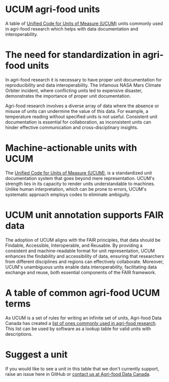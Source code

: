 # UCUM agri-food units
A table of [Unified Code for Units of Measure (UCUM)](https://ucum.org/) units commonly used in agri-food research which helps with data documentation and interoperability.

# The need for standardization in agri-food units

In agri-food research it is necessary to have proper unit documentation for reproducibility and data interoperability. The infamous NASA Mars Climate Orbiter incident, where conflicting units led to expensive disaster, demonstrates the importance of proper unit documentation.

Agri-food research involves a diverse array of data where the absence or misuse of units can undermine the value of this data. For example, a temperature reading without specified units is not useful. Consistent unit documentation is essential for collaboration, as inconsistent units can hinder effective communication and cross-disciplinary insights.

# Machine-actionable units with UCUM

The [Unified Code for Units of Measure (UCUM)](https://ucum.org/), is a standardized unit documentation system that goes beyond mere representation. UCUM's strength lies in its capacity to render units understandable to machines. Unlike human interpretation, which can be prone to errors, UCUM's systematic approach employs codes to eliminate ambiguity.

# UCUM unit annotation supports FAIR data

The adoption of UCUM aligns with the FAIR principles, that data should be Findable, Accessible, Interoperable, and Reusable. By providing a consistent and machine-readable format for unit representation, UCUM enhances the findability and accessibility of data, ensuring that researchers from different disciplines and regions can effectively collaborate. Moreover, UCUM's unambiguous units enable data interoperability, facilitating data exchange and reuse, both essential components of the FAIR framework.

# A table of common agri-food UCUM terms

As UCUM is a set of rules for writing an infinite set of units, Agri-food Data Canada has created a [list of ones commonly used in agri-food research](UCUM_ADC_current.csv). This list can be used by software as a lookup table for valid units with descriptions.

# Suggest a unit

If you would like to see a unit in this table that we don't currently support, raise an issue here in GitHub or [contact us at Agri-food Data Canada](https://agrifooddatacanada.ca/contact-us/).
